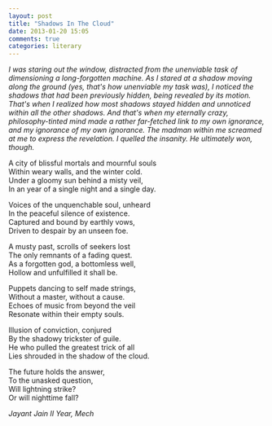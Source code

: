 ```yaml
---
layout: post
title: "Shadows In The Cloud"
date: 2013-01-20 15:05
comments: true
categories: literary 
---
```


<em>I was staring out the window, distracted from the unenviable task of dimensioning a long-forgotten machine. As I stared at a shadow moving along the ground (yes, that's how unenviable my task was), I noticed the shadows that had been previously hidden, being revealed by its motion. That's when I realized how most shadows stayed hidden and unnoticed within all the other shadows. 
</em>
<em>
And that's when my eternally crazy, philosophy-tinted mind made a rather far-fetched link to my own ignorance, and my ignorance of my own ignorance. The madman within me screamed at me to express the revelation. I quelled the insanity.
He ultimately won, though.
</em>
<p>
A city of blissful mortals and mournful souls<br/>
Within weary walls, and the winter cold.<br/>
Under a gloomy sun behind a misty veil,<br/>
In an year of a single night and a single day.<br/>
</p>

<p> 
Voices of the unquenchable soul, unheard<br/>
In the peaceful silence of existence.<br/> 
Captured and bound by earthly vows,<br/>
Driven to despair by an unseen foe.<br/>
</p>

<p>
A musty past, scrolls of seekers lost<br/>
The only remnants of a fading quest.<br/>
As a forgotten god, a bottomless well,<br/>
Hollow and unfulfilled it shall be.<br/>
</p>
<p> 
Puppets dancing to self made strings,<br/>
Without a master, without a cause.<br/>
Echoes of music from beyond the veil<br/>
Resonate within their empty souls.<br/>
</p>
<p> 
Illusion of conviction, conjured<br/>
By the shadowy trickster of guile.<br/>
He who pulled the greatest trick of all<br/>
Lies shrouded in the shadow of the cloud.<br/>
</p>
<p> 
The future holds the answer,<br/>
To the unasked question,<br/>
Will lightning strike?<br/>
Or will nighttime fall?<br/>
</p>

<em>Jayant Jain</em>
<em>II Year, Mech</em>

